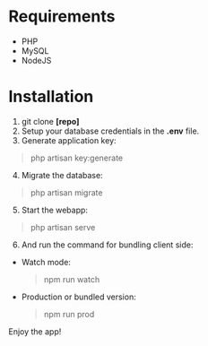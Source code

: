 # Requirements
- PHP
- MySQL
- NodeJS

# Installation
1. git clone **[repo]**
2. Setup your database credentials in the **.env** file.
3. Generate application key:
  > php artisan key:generate
4. Migrate the database:
  > php artisan migrate
5. Start the webapp:
  > php artisan serve
6. And run the command for bundling client side:
  - Watch mode:
    > npm run watch
  - Production or bundled version:
    > npm run prod

Enjoy the app!